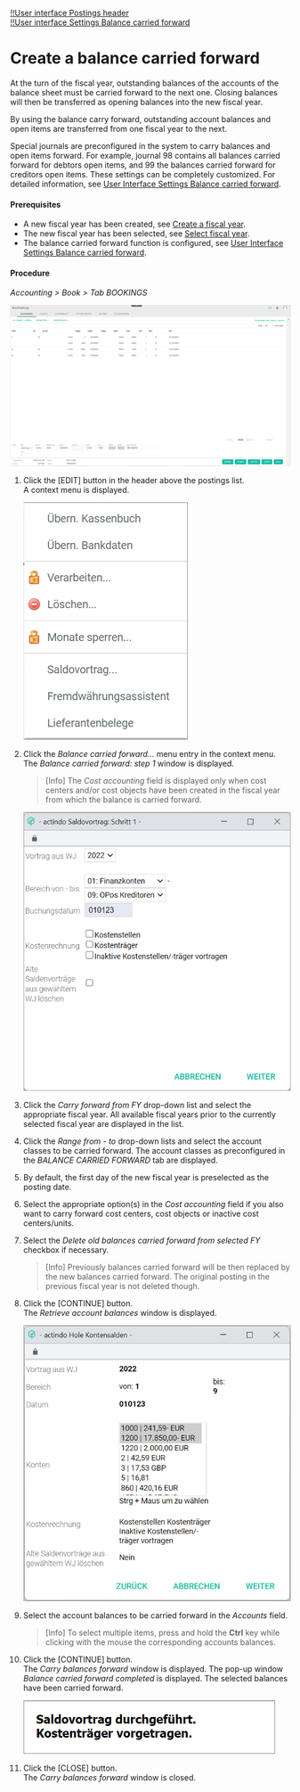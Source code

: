 [!!User interface Postings header](../UserInterface/01_Header.md)  
[!!User interface Settings Balance carried forward](../UserInterface/02h_BalanceCarriedForward.md)  

# Create a balance carried forward

At the turn of the fiscal year, outstanding balances of the accounts of the balance sheet must be carried forward to the next one. Closing balances will then be transferred as opening balances into the new fiscal year.

By using the balance carry forward, outstanding account balances and open items are transferred from one fiscal year to the next. 

Special journals are preconfigured in the system to carry balances and open items forward. For example, journal 98 contains all balances carried forward for debtors open items, and 99 the balances carried forward for creditors open items. These settings can be completely customized. For detailed information, see [User Interface Settings Balance carried forward](../UserInterface/02h_BalanceCarriedForward.md).

#### Prerequisites

- A new fiscal year has been created, see [Create a fiscal year](../Integration04_ManageFiscalYear.md#create-a-fiscal-year).
- The new fiscal year has been selected, see [Select fiscal year](./01_SelectFiscalYear.md).
- The balance carried forward function is configured, see [User Interface Settings Balance carried forward](../UserInterface/02h_BalanceCarriedForward.md).

#### Procedure

*Accounting > Book > Tab BOOKINGS*

![Postings](../../Assets/Screenshots/RetailSuiteAccounting/Book/Bookings/Bookings.png "[Postings]")

1. Click the [EDIT] button in the header above the postings list.  
    A context menu is displayed.

    ![Edit](../../Assets/Screenshots/RetailSuiteAccounting/Book/Edit.png "[Edit]")

2. Click the *Balance carried forward...* menu entry in the context menu.     
    The *Balance carried forward: step 1* window is displayed.

    > [Info] The *Cost accounting* field is displayed only when cost centers and/or cost objects have been created in the fiscal year from which the balance is carried forward.

    ![Balance carried forward: step 1](../../Assets/Screenshots/RetailSuiteAccounting/Book/BalanceCarriedForward01.png "[Balance carried forward: step 1]")  

3. Click the *Carry forward from FY* drop-down list and select the appropriate fiscal year. All available fiscal years prior to the currently selected fiscal year are displayed in the list.

4. Click the *Range from - to* drop-down lists and select the account classes to be carried forward. The account classes as preconfigured in the *BALANCE CARRIED FORWARD* tab are displayed.

5. By default, the first day of the new fiscal year is preselected as the posting date.

[comment]: <> (Saldenvorträge werden immer auf den 01.01. gemacht. Wieso ist das Datum da? Check mit Isa und Satz anpassen)

6. Select the appropriate option(s) in the *Cost accounting* field if you also want to carry forward cost centers, cost objects or inactive cost centers/units.

7. Select the *Delete old balances carried forward from selected FY* checkbox if necessary.

    > [Info] Previously balances carried forward will be then replaced by the new balances carried forward. The original posting in the previous fiscal year is not deleted though.

[comment]: <> (Stimmt das so?)

8. Click the [CONTINUE] button.  
    The *Retrieve account balances* window is displayed.

    ![Retrieve account balances](../../Assets/Screenshots/RetailSuiteAccounting/Book/RetrieveAccountBalances.png "[Retrieve account balances]")

9. Select the account balances to be carried forward in the *Accounts* field.

    > [Info] To select multiple items, press and hold the **Ctrl** key while clicking with the mouse the corresponding accounts balances.

10. Click the [CONTINUE] button.  
    The *Carry balances forward* window is displayed. The pop-up window *Balance carried forward completed* is displayed. The selected balances have been carried forward.

    ![Balance carried forward completed](../../Assets/Screenshots/RetailSuiteAccounting/Book/BalanceCarriedForwardCompleted02.png "[Balance carried forward completed]")

11. Click the [CLOSE] button.  
    The *Carry balances forward* window is closed.

